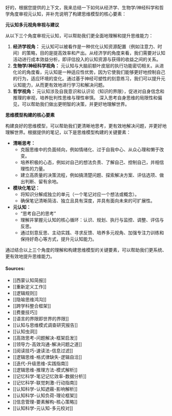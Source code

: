 好的，根据您提供的上下文，我来总结一下如何从经济学、生物学/神经科学和哲学角度审视元认知，并补充说明了构建思维模型的核心要素：

**元认知多元视角审视与建议**

从以下三个角度审视元认知，可以帮助我们更全面地理解和提升思维能力：

1.  **经济学视角：** 元认知可以被看作是一种优化认知资源配置（例如注意力、时间）的策略，目的是提高效率和产出。从经济学的角度来看，我们需要对认知活动进行成本效益分析，即评估投入的认知资源与获得的收益之间的关系。
2.  **生物学/神经科学视角：** 元认知与大脑前额叶皮层的执行功能密切相关。从进化论的角度看，元认知是一种适应性优势，因为它使我们能够更好地控制自己的行为，适应环境的变化。通过基于神经可塑性的刻意练习，我们可以提升元认知能力，从而更有效地进行学习和解决问题。
3.  **哲学视角：** 元认知涉及自我意识和认识论（知识的界限），促进对自身信念和推理的审视，培养批判性思维与理性审慎。 深入思考自身思维的局限性和偏见，可以帮助我们做出更明智的决策，并更好地理解世界。

**思维模型构建的核心要素**

构建良好的思维模型，可以帮助我们更清晰地思考，更有效地解决问题，并更好地理解世界。根据提供的笔记，以下是思维模型构建的关键要素：

*   **清晰思考：**
    *   克服思维中的负面倾向，例如情绪化、过于自我中心、从众心理和懒于改变。
    *   培养积极的心态，例如对自己的想法负责、了解自己、控制自己，并相信理性的力量。
    *   建立高质量的决策流程，例如搞清楚问题、探索解决方案、评估选项、做出判断、留有余地。
*   **模块化笔记：**
    *   将知识分解成独立的单元（一个笔记对应一个想法或概念）。
    *   确保笔记清晰简洁、独立且具有深度，并具有面向未来的可扩展性。
*   **元认知：**
    *   “思考自己的思考”
    *   理解并掌握元认知的核心循环：认识、规划、执行与监控、调整、评估与反思。
    *   通过刻意反思、主动实践、寻求反馈、培养多元视角、加强专注力训练和保持好奇心等方式，提升元认知能力。

通过结合以上三个角度的理解和构建思维模型的关键要素，可以帮助我们更系统、更有效地提升思维能力。


#### Sources:

- [[西蒙认知简报]]
- [[重新定义工作]]
- [[逻辑规则]]
- [[隐喻思维鸿沟]]
- [[跨学科整合框架]]
- [[费曼技巧]]
- [[语言的界限即世界的界限]]
- [[认知与思维模式调查研究报告]]
- [[认知虫洞]]
- [[高效思考-问题解决-框架启发]]
- [[领导力-高效沟通-解决问题之道]]
- [[阅读技巧-速读法-信息过滤]]
- [[逻辑思维-格式律缺失-逻辑自洽]]
- [[迭代-升级思维-实践指南]]
- [[逻辑思维-推理方法-模式解析]]
- [[记忆科学-笔记记忆效率-数据分析]]
- [[记忆科学-联觉刺激-行动指南]]
- [[认知科学-认知遮蔽-影响解析]]
- [[认知科学-认知负荷-理论框架]]
- [[信息管理-要素解构-核心策略]]
- [[认知科学-元认知-多元校对]]